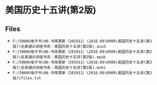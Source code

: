 # 美国历史十五讲(第2版)

## Files

- `F:/5000G电子书\06-书库更新（201911）\2018.09\0909\美国历史十五讲(第2版)\名家通识讲座书系：美国历史十五讲(第2版).azw3`
- `F:/5000G电子书\06-书库更新（201911）\2018.09\0909\美国历史十五讲(第2版)\名家通识讲座书系：美国历史十五讲(第2版).epub`
- `F:/5000G电子书\06-书库更新（201911）\2018.09\0909\美国历史十五讲(第2版)\名家通识讲座书系：美国历史十五讲(第2版).mobi`
- `F:/5000G电子书\06-书库更新（201911）\2018.09\0909\美国历史十五讲(第2版)\files.txt`
